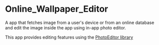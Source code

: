 # Online_Wallpaper_Editor
A app that fetches image from a user's device or from an online database and edit the image inside the app using in-app photo editor.

This app provides editing features using the [PhotoEditor library](https://github.com/burhanrashid52/PhotoEditor)


